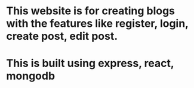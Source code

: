 # This website is for creating blogs with the features like register, login, create post, edit post.
# This is built using express, react, mongodb